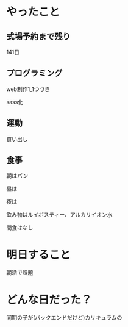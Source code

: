 # やったこと

## 式場予約まで残り

141日

## プログラミング

web制作1_1つづき

sass化

## 運動

買い出し

## 食事

朝はパン

昼は

夜は

飲み物はルイボスティー、アルカリイオン水

間食はなし

# 明日すること

朝活で課題

# どんな日だった？

同期の子が(バックエンドだけど)カリキュラムの
